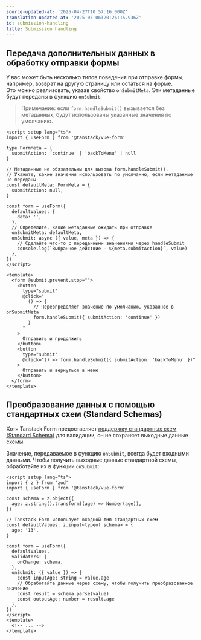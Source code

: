 ```yaml
---
source-updated-at: '2025-04-27T10:57:16.000Z'
translation-updated-at: '2025-05-06T20:26:15.936Z'
id: submission-handling
title: Submission handling
---
```


## Передача дополнительных данных в обработку отправки формы

У вас может быть несколько типов поведения при отправке формы, например, возврат на другую страницу или остаться на форме.  
Это можно реализовать, указав свойство `onSubmitMeta`. Эти метаданные будут переданы в функцию `onSubmit`.

> Примечание: если `form.handleSubmit()` вызывается без метаданных, будут использованы указанные значения по умолчанию.

```vue
<script setup lang="ts">
import { useForm } from '@tanstack/vue-form'

type FormMeta = {
  submitAction: 'continue' | 'backToMenu' | null
}

// Метаданные не обязательны для вызова form.handleSubmit().
// Укажите, какие значения использовать по умолчанию, если метаданные не переданы
const defaultMeta: FormMeta = {
  submitAction: null,
}

const form = useForm({
  defaultValues: {
    data: '',
  },
  // Определите, какие метаданные ожидать при отправке
  onSubmitMeta: defaultMeta,
  onSubmit: async ({ value, meta }) => {
    // Сделайте что-то с переданными значениями через handleSubmit
    console.log(`Выбранное действие - ${meta.submitAction}`, value)
  },
})
</script>

<template>
  <form @submit.prevent.stop="">
    <button
      type="submit"
      @click="
        () => {
          // Переопределяет значение по умолчанию, указанное в onSubmitMeta
          form.handleSubmit({ submitAction: 'continue' })
        }
      "
    >
      Отправить и продолжить
    </button>
    <button
      type="submit"
      @click="() => form.handleSubmit({ submitAction: 'backToMenu' })"
    >
      Отправить и вернуться в меню
    </button>
  </form>
</template>
```

## Преобразование данных с помощью стандартных схем (Standard Schemas)

Хотя Tanstack Form предоставляет [поддержку стандартных схем (Standard Schema)](./validation.md) для валидации, он не сохраняет выходные данные схемы.

Значение, передаваемое в функцию `onSubmit`, всегда будет входными данными. Чтобы получить выходные данные стандартной схемы, обработайте их в функции `onSubmit`:

```vue
<script setup lang="ts">
import { z } from 'zod'
import { useForm } from '@tanstack/vue-form'

const schema = z.object({
  age: z.string().transform((age) => Number(age)),
})

// Tanstack Form использует входной тип стандартных схем
const defaultValues: z.input<typeof schema> = {
  age: '13',
}

const form = useForm({
  defaultValues,
  validators: {
    onChange: schema,
  },
  onSubmit: ({ value }) => {
    const inputAge: string = value.age
    // Обработайте данные через схему, чтобы получить преобразованное значение
    const result = schema.parse(value)
    const outputAge: number = result.age
  },
})
</script>
<template>
  <!-- ... -->
</template>
```

